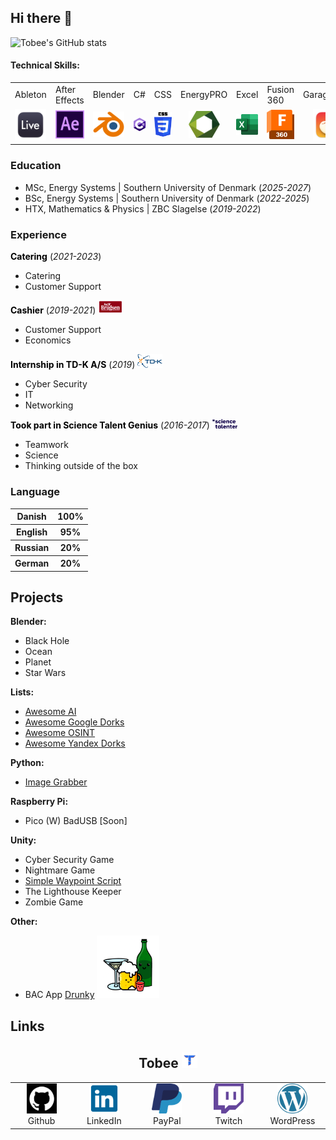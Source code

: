 ## Hi there 👋

![Tobee's GitHub stats](https://github-readme-stats.vercel.app/api?username=Tobee1406&show_icons=true&theme=github_dark_dimmed)

<head>
  <link rel="icon" type="image/png" href="favicon.png?">
  <link href="/assets/css/style.css" type="text/css" rel="stylesheet">
</head>

#### Technical Skills:
<div class="table_wrapper">
  <table style="table-layout: fixed ; width: 100%;">
    <tr>
      <td>Ableton</td>
      <td>After Effects</td>
      <td>Blender</td>
      <td>C#</td>
      <td>CSS</td>
      <td>EnergyPRO</td>
      <td>Excel</td>
      <td>Fusion 360</td>
      <td>GarageBand</td>
      <td>HTML</td>
      <td>iMovie</td>
      <td>Java</td>
      <td>JSON</td>
      <td>LaTeX</td>
      <td>LeanHeat</td>
      <td>Kali Linux</td>
      <td>Maple</td>
      <td>MATLAB</td>
      <td>Photoshop</td>
      <td>PowerPoint</td>
      <td>Premiere Pro</td>
      <td>Python</td>
      <td>SQL</td>
      <td>Word</td>
      <td>Unity</td>
      <td>XD</td>
    </tr>
    <tr>
      <td align="center"><img src="/img/AbletonLogo.png" width=50 ></td>
      <td align="center"><img src="/img/AfterEffectsLogo.png" width=50 ></td>
      <td align="center"><img src="/img/BlenderLogo.png" width=50 ></td>
      <td align="center"><img src="/img/CsharpLogo.png" width=50 ></td>
      <td align="center"><img src="/img/CssLogo.png" width=50 ></td>
      <td align="center"><img src="/img/EnergyproLogo.svg" width=50></td>
      <td align="center"><img src="/img/ExcelLogo.png" width=50></td>
      <td align="center"><img src="/img/Fusion360Logo.png" width=50></td>
      <td align="center"><img src="/img/GaragebandLogo.png" width=50 ></td>
      <td align="center"><img src="/img/HtmlLogo.png" width=50></td>
      <td align="center"><img src="/img/ImovieLogo.png" width=50 ></td>
      <td align="center"><img src="/img/JavaLogo.png" width=50></td>
      <td align="center"><img src="/img/JsonLogo.png" width=50></td>
      <td align="center"><img src="/img/LatexLogo.png" width=50></td>
      <td align="center"><img src="/img/LeanheatLogo.png" width=50></td>
      <td align="center"><img src="/img/KaliLinuxLogo.png" width=50></td>
      <td align="center"><img src="/img/MapleLogo.png" width=50></td>
      <td align="center"><img src="/img/MatlabLogo.png" width=50></td>
      <td align="center"><img src="/img/PhotoshopLogo.png" width=50></td>
      <td align="center"><img src="/img/PowerpointLogo.png" width=50></td>
      <td align="center"><img src="/img/PremiereProLogo.png" width=50></td>
      <td align="center"><img src="/img/PythonLogo.png" width=50></td>
      <td align="center"><img src="/img/SQLLogo.png" width=50></td>
      <td align="center"><img src="/img/WordLogo.png" width=50></td>
      <td align="center"><img src="/img/UnityLogo.svg" width=50></td>
      <td align="center"><img src="/img/XdLogo.png" width=50></td>
    </tr>
   </table>
</div>

### Education
- MSc, Energy Systems | Southern University of Denmark (_2025-2027_)
- BSc, Energy Systems | Southern University of Denmark (_2022-2025_)
- HTX, Mathematics & Physics | ZBC Slagelse (_2019-2022_)

### Experience
<div>
<b style="color:black;">Catering</b> (<I>2021-2023</i>)
</div>
  
- Catering
- Customer Support

<div>
<b style="color:black;">Cashier</b> (<I>2019-2021</i>)
  <img src="/img/DaglibrugsenLogo.png" width=40>
</div>

- Customer Support
- Economics

<div>
  <b style="color:black;">Internship in TD-K A/S</b> (<I>2019</i>)
  <img src="/img/TD-KLogo.png" width=40>
</div>

- Cyber Security
- IT
- Networking

<div>
  <b style="color:black;">Took part in Science Talent Genius</b> (<I>2016-2017</i>)
  <img src="/img/ScienceTalent.svg" width=40>
</div>

- Teamwork
- Science
- Thinking outside of the box

### Language
<div>
  <table>
    <tr>
      <th>Danish</th>
      <th>100%</th>
    </tr>
    <tr>
      <th>English</th>
      <th>95%</th>
    </tr>
    <tr>
      <th>Russian</th>
      <th>20%</th>
    </tr>
    <tr>
      <th>German</th>
      <th>20%</th>
    </tr>
  </table>
</div>

## Projects
**Blender:**

- Black Hole
- Ocean
- Planet
- Star Wars

**Lists:**
- [Awesome AI](https://github.com/Tobee1406/Awesome-AI.git)
- [Awesome Google Dorks](https://github.com/Tobee1406/Awesome-Google-Dorks.git)
- [Awesome OSINT](https://github.com/Tobee1406/Awesome-OSINT.git)
- [Awesome Yandex Dorks](https://github.com/Tobee1406/Awesome-Yandex-Dorks.git)

**Python:**
- [Image Grabber](https://github.com/Tobee1406/Python/tree/main/Codes/ImageGrabber#image-grabber)

**Raspberry Pi:**

- Pico (W) BadUSB [Soon]

**Unity:**

- Cyber Security Game
- Nightmare Game
- [Simple Waypoint Script](https://github.com/Tobee1406/Simple-Waypoint-Script.git)
- The Lighthouse Keeper
- Zombie Game

**Other:**

- BAC App [Drunky](https://github.com/Tobee1406/Drunky.git)
<a href="https://github.com/Tobee1406/Drunky.git"><img src="/img/DrunkyAppLogo.png" width=100></a>

## Links

<h2 align="center"> Tobee <img src=https://raw.githubusercontent.com/Tobee1406/Tobee1406/main/img/Tobee_GG_logo.png width="25" height="25" /> </h2>
<div align=center>
<table>
  <tr>
    <td align="center" width="96">
      <a href="https://github.com/Tobee1406">
        <img src=https://raw.githubusercontent.com/Tobee1406/Tobee1406/main/img/github.png width="48" height="48" />
      </a>
      <br>Github
    </td>
    <td align="center" width="96">
      <a href="https://www.linkedin.com/in/tobee1406/">
        <img src=https://raw.githubusercontent.com/Tobee1406/Tobee1406/main/img/linkedin.png width="48" height="48" />
      </a>
      <br>LinkedIn
    </td>
    <td align="center" width="96">
      <a href="https://www.paypal.com/donate/?hosted_button_id=ECW9W2VMURXXY">
        <img src=https://raw.githubusercontent.com/Tobee1406/Tobee1406/main/img/PaypalLogo.png width="48" height="48" />
      </a>
      <br>PayPal
    <td align="center" width="96">
      <a href="https://www.twitch.tv/tobee_gg">
        <img src=https://raw.githubusercontent.com/Tobee1406/Tobee1406/main/img/TwitchLogo.png width="48" height="48" />
      </a>
      <br>Twitch
    </td>
    <td align="center" width="96">
      <a href="https://2beereview.wordpress.com">
        <img src=https://raw.githubusercontent.com/Tobee1406/Tobee1406/main/img/WordPressLogo.png width="48" height="48" />
      </a>
      <br>WordPress
    </td>
  </tr>
</table>
</div>
